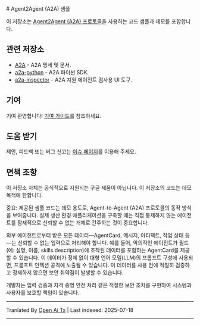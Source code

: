 <translate-content># Agent2Agent (A2A) 샘플

이 저장소는 [Agent2Agent (A2A) 프로토콜](https://goo.gle/a2a)을 사용하는 코드 샘플과 데모를 포함합니다.

## 관련 저장소

- [A2A](https://github.com/a2aproject/A2A) - A2A 명세 및 문서.
- [a2a-python](https://github.com/a2aproject/a2a-python) - A2A 파이썬 SDK.
- [a2a-inspector](https://github.com/a2aproject/a2a-inspector) - A2A 지원 에이전트 검사용 UI 도구.

## 기여

기여 환영합니다! [기여 가이드](https://raw.githubusercontent.com/a2aproject/a2a-samples/main/CONTRIBUTING.md)를 참조하세요.

## 도움 받기

제안, 피드백 또는 버그 신고는 [이슈 페이지](https://github.com/a2aproject/a2a-samples/issues)를 이용해 주세요.

## 면책 조항

이 저장소 자체는 공식적으로 지원되는 구글 제품이 아닙니다. 이 저장소의 코드는 데모 목적에 한합니다.

중요: 제공된 샘플 코드는 데모 용도로, Agent-to-Agent (A2A) 프로토콜의 동작 방식을 보여줍니다. 실제 생산 환경 애플리케이션을 구축할 때는 직접 통제하지 않는 에이전트를 잠재적으로 신뢰할 수 없는 개체로 간주하는 것이 중요합니다.

외부 에이전트로부터 받은 모든 데이터—AgentCard, 메시지, 아티팩트, 작업 상태 등—는 신뢰할 수 없는 입력으로 처리해야 합니다. 예를 들어, 악의적인 에이전트가 필드(예: 설명, 이름, skills.description)에 조작된 데이터를 포함하는 AgentCard를 제공할 수 있습니다. 이 데이터가 정제 없이 대형 언어 모델(LLM)의 프롬프트 구성에 사용되면, 프롬프트 인젝션 공격에 노출될 수 있습니다. 이 데이터를 사용 전에 적절히 검증하고 정제하지 않으면 보안 취약점이 발생할 수 있습니다.

개발자는 입력 검증과 자격 증명 안전 처리 같은 적절한 보안 조치를 구현하여 시스템과 사용자를 보호할 책임이 있습니다.


---

Tranlated By [Open Ai Tx](https://github.com/OpenAiTx/OpenAiTx) | Last indexed: 2025-07-18

---